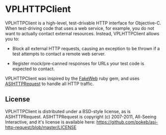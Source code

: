 # VPLHTTPClient

VPLHTTPClient is a high-level, test-drivable HTTP interface for Objective-C. When test-driving code that uses a web service, for example, you do not want to actually contact external resources. Instead, VPLHTTPClient allows you to:

* Block all external HTTP requests, causing an exception to be thrown if a test attempts to contact a remote web server.

* Register mock/pre-canned responses for URLs your test code is expected to contact.

VPLHTTPClient was inspired by the [FakeWeb](http://fakeweb.rubyforge.org/) ruby gem, and uses [ASIHTTPRequest](http://allseeing-i.com/ASIHTTPRequest/) to handle all HTTP traffic.

## License

VPLHTTPClient is distributed under a BSD-style license, as is ASIHTTPRequest. ASIHTTPRequest is copyright (c) 2007-2011, All-Seeing Interactive, and it's license is available here: https://github.com/pokeb/asi-http-request/blob/master/LICENSE

